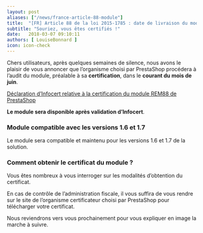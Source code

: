 ```yaml
---
layout: post
aliases: ["/news/france-article-88-module"]
title:  "[FR] Article 88 de la loi 2015-1785 : date de livraison du module"
subtitle: "Souriez, vous êtes certifiés !"
date:   2018-03-07 09:10:11
authors: [ LouiseBonnard ]
icon: icon-check
---
```


Chers utilisateurs, après quelques semaines de silence, nous avons le plaisir de vous annoncer que l’organisme choisi par PrestaShop procédera à l’audit du module, préalable à sa **certification**, dans le **courant du mois de juin**.

[Déclaration d’Infocert relative à la certification du module REM88 de PrestaShop](https://www.prestashop.com/en/system/files/filedepot/9/decla-17477-prestashop-ed1.pdf)

**Le module sera disponible après validation d’Infocert**.


### Module compatible avec les versions 1.6 et 1.7

Le module sera compatible et maintenu pour les versions 1.6 et 1.7 de la solution.


### Comment obtenir le certificat du module ?

Vous êtes nombreux à vous interroger sur les modalités d’obtention du certificat.

En cas de contrôle de l’administration fiscale, il vous suffira de vous rendre sur le site de l’organisme certificateur choisi par PrestaShop pour télécharger votre certificat.

Nous reviendrons vers vous prochainement pour vous expliquer en image la marche à suivre.
